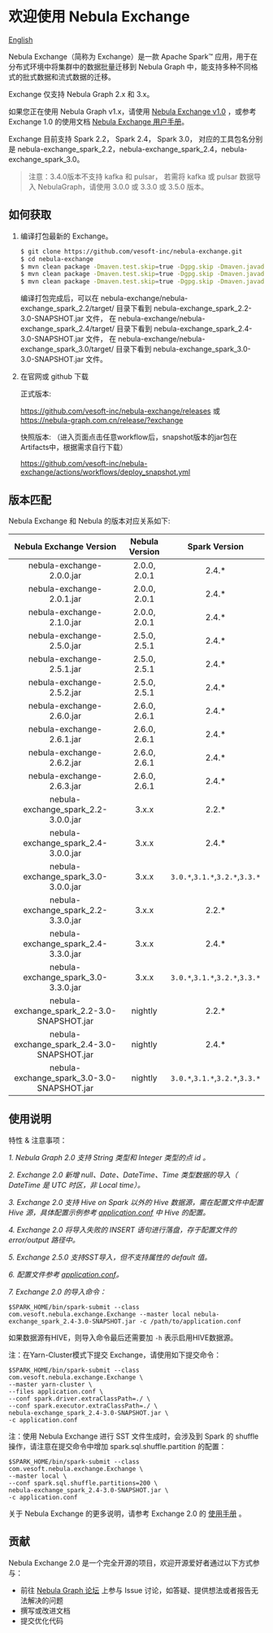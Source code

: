 # 欢迎使用 Nebula Exchange
[English](https://github.com/vesoft-inc/nebula-exchange/blob/master/README.md)

Nebula Exchange（简称为 Exchange）是一款 Apache Spark&trade; 应用，用于在分布式环境中将集群中的数据批量迁移到 Nebula Graph 中，能支持多种不同格式的批式数据和流式数据的迁移。

Exchange 仅支持 Nebula Graph 2.x 和 3.x。

如果您正在使用 Nebula Graph v1.x，请使用 [Nebula Exchange v1.0](https://github.com/vesoft-inc/nebula-java/tree/v1.0/tools/exchange) ，或参考 Exchange 1.0 的使用文档 [Nebula Exchange 用户手册](https://docs.nebula-graph.com.cn/nebula-exchange/about-exchange/ex-ug-what-is-exchange/ "点击前往 Nebula Graph 网站")。

Exchange 目前支持 Spark 2.2， Spark 2.4， Spark 3.0， 对应的工具包名分别是 nebula-exchange_spark_2.2，nebula-exchange_spark_2.4，nebula-exchange_spark_3.0。

> 注意：3.4.0版本不支持 kafka 和 pulsar， 若需将 kafka 或 pulsar 数据导入 NebulaGraph，请使用 3.0.0 或 3.3.0 或 3.5.0 版本。

## 如何获取

1. 编译打包最新的 Exchange。

    ```bash
    $ git clone https://github.com/vesoft-inc/nebula-exchange.git
    $ cd nebula-exchange
    $ mvn clean package -Dmaven.test.skip=true -Dgpg.skip -Dmaven.javadoc.skip=true -pl nebula-exchange_spark_2.2 -am -Pscala-2.11 -Pspark-2.2
    $ mvn clean package -Dmaven.test.skip=true -Dgpg.skip -Dmaven.javadoc.skip=true -pl nebula-exchange_spark_2.4 -am -Pscala-2.11 -Pspark-2.4
    $ mvn clean package -Dmaven.test.skip=true -Dgpg.skip -Dmaven.javadoc.skip=true -pl nebula-exchange_spark_3.0 -am -Pscala-2.12 -Pspark-3.0 
    ```

    编译打包完成后，可以在 nebula-exchange/nebula-exchange_spark_2.2/target/ 目录下看到 nebula-exchange_spark_2.2-3.0-SNAPSHOT.jar 文件，
    在 nebula-exchange/nebula-exchange_spark_2.4/target/ 目录下看到 nebula-exchange_spark_2.4-3.0-SNAPSHOT.jar 文件，
    在 nebula-exchange/nebula-exchange_spark_3.0/target/ 目录下看到 nebula-exchange_spark_3.0-3.0-SNAPSHOT.jar 文件。
2. 在官网或 github 下载
    
    正式版本:
    
    https://github.com/vesoft-inc/nebula-exchange/releases 
    或
    https://nebula-graph.com.cn/release/?exchange
    
    快照版本: （进入页面点击任意workflow后，snapshot版本的jar包在Artifacts中，根据需求自行下载）
    
    https://github.com/vesoft-inc/nebula-exchange/actions/workflows/deploy_snapshot.yml
    
## 版本匹配

Nebula Exchange 和 Nebula 的版本对应关系如下:

| Nebula Exchange Version | Nebula Version | Spark Version |
|:-----------------------:|:--------------:|:--------------:|
|nebula-exchange-2.0.0.jar|  2.0.0, 2.0.1  |2.4.*|
|nebula-exchange-2.0.1.jar|  2.0.0, 2.0.1  |2.4.*|
|nebula-exchange-2.1.0.jar|  2.0.0, 2.0.1  |2.4.*|
|nebula-exchange-2.5.0.jar|  2.5.0, 2.5.1  |2.4.*|
|nebula-exchange-2.5.1.jar|  2.5.0, 2.5.1  |2.4.*|
|nebula-exchange-2.5.2.jar|  2.5.0, 2.5.1  |2.4.*|
|nebula-exchange-2.6.0.jar|  2.6.0, 2.6.1  |2.4.*|
|nebula-exchange-2.6.1.jar|  2.6.0, 2.6.1  |2.4.*|
|nebula-exchange-2.6.2.jar|  2.6.0, 2.6.1  |2.4.*|
|nebula-exchange-2.6.3.jar|  2.6.0, 2.6.1  |2.4.*|
|nebula-exchange_spark_2.2-3.0.0.jar|  3.x.x  |2.2.*|
|nebula-exchange_spark_2.4-3.0.0.jar|  3.x.x  |2.4.*|
|nebula-exchange_spark_3.0-3.0.0.jar|  3.x.x  |`3.0.*`,`3.1.*`,`3.2.*`,`3.3.*`|
|nebula-exchange_spark_2.2-3.3.0.jar|  3.x.x  |2.2.*|
|nebula-exchange_spark_2.4-3.3.0.jar|  3.x.x  |2.4.*|
|nebula-exchange_spark_3.0-3.3.0.jar|  3.x.x  |`3.0.*`,`3.1.*`,`3.2.*`,`3.3.*`|
|nebula-exchange_spark_2.2-3.0-SNAPSHOT.jar|     nightly    |2.2.*|
|nebula-exchange_spark_2.4-3.0-SNAPSHOT.jar|     nightly    |2.4.*|
|nebula-exchange_spark_3.0-3.0-SNAPSHOT.jar|     nightly    |`3.0.*`,`3.1.*`,`3.2.*`,`3.3.*`|

## 使用说明

特性 & 注意事项：

*1. Nebula Graph 2.0 支持 String 类型和 Integer 类型的点 id 。*

*2. Exchange 2.0 新增 null、Date、DateTime、Time 类型数据的导入（ DateTime 是 UTC 时区，非 Local time）。*

*3. Exchange 2.0 支持 Hive on Spark 以外的 Hive 数据源，需在配置文件中配置 Hive 源，具体配置示例参考 [application.conf](https://github.com/vesoft-inc/nebula-exchange/blob/master/exchange-common/src/test/resources/application.conf) 中 Hive 的配置。*

*4. Exchange 2.0 将导入失败的 INSERT 语句进行落盘，存于配置文件的 error/output 路径中。*

*5. Exchange 2.5.0 支持SST导入，但不支持属性的 default 值。*

*6. 配置文件参考 [application.conf](https://github.com/vesoft-inc/nebula-exchange/blob/master/exchange-common/src/test/resources/application.conf)。*

*7. Exchange 2.0 的导入命令：*
```
$SPARK_HOME/bin/spark-submit --class com.vesoft.nebula.exchange.Exchange --master local nebula-exchange_spark_2.4-3.0-SNAPSHOT.jar -c /path/to/application.conf
```
如果数据源有HIVE，则导入命令最后还需要加 `-h` 表示启用HIVE数据源。

注：在Yarn-Cluster模式下提交 Exchange，请使用如下提交命令：
```
$SPARK_HOME/bin/spark-submit --class com.vesoft.nebula.exchange.Exchange \
--master yarn-cluster \
--files application.conf \
--conf spark.driver.extraClassPath=./ \
--conf spark.executor.extraClassPath=./ \
nebula-exchange_spark_2.4-3.0-SNAPSHOT.jar \
-c application.conf
```

注：使用 Nebula Exchange 进行 SST 文件生成时，会涉及到 Spark 的 shuffle 操作，请注意在提交命令中增加 spark.sql.shuffle.partition 的配置：
```
$SPARK_HOME/bin/spark-submit --class com.vesoft.nebula.exchange.Exchange \
--master local \
--conf spark.sql.shuffle.partitions=200 \
nebula-exchange_spark_2.4-3.0-SNAPSHOT.jar \
-c application.conf
```

关于 Nebula Exchange 的更多说明，请参考 Exchange 2.0 的 [使用手册](https://docs.nebula-graph.com.cn/2.6.2/nebula-exchange/about-exchange/ex-ug-what-is-exchange/) 。

## 贡献

Nebula Exchange 2.0 是一个完全开源的项目，欢迎开源爱好者通过以下方式参与：

- 前往 [Nebula Graph 论坛](https://discuss.nebula-graph.com.cn/ "点击前往“Nebula Graph 论坛") 上参与 Issue 讨论，如答疑、提供想法或者报告无法解决的问题
- 撰写或改进文档
- 提交优化代码
